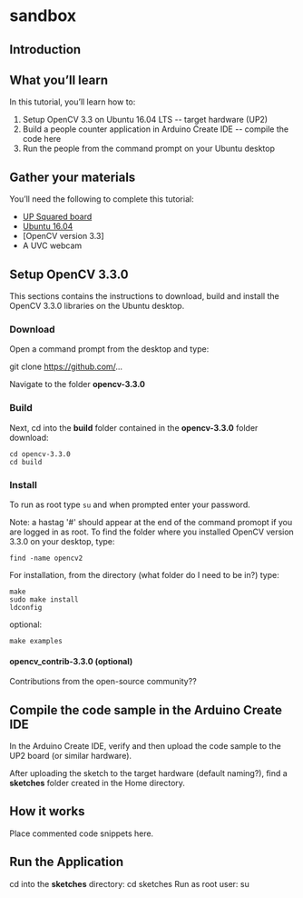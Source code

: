 # sandbox

## Introduction

## What you’ll learn
In this tutorial, you’ll learn how to:
  1.	Setup OpenCV 3.3 on Ubuntu 16.04 LTS -- target hardware (UP2)
  2.	Build a people counter application in Arduino Create IDE -- compile the code here
  3.	Run the people from the command prompt on your Ubuntu desktop

## Gather your materials
You’ll need the following to complete this tutorial:
  *	[UP Squared board](http://www.up-board.org/upsquared/)
  *	[Ubuntu 16.04](https://)
  * [OpenCV version 3.3]
  *	A UVC webcam

## Setup OpenCV 3.3.0

This sections contains the instructions to download, build and install the OpenCV 3.3.0 libraries on the Ubuntu desktop.

### Download
Open a command prompt from the desktop and type:

git clone https://github.com/...

Navigate to the folder **opencv-3.3.0**

### Build
Next, cd into the **build** folder contained in the **opencv-3.3.0** folder download:

```
cd opencv-3.3.0
cd build

```

### Install
To run as root type `su` and when prompted enter your password.

Note: a hastag '#' should appear at the end of the command promopt if you are logged in as root. 
To find the folder where you installed OpenCV version 3.3.0 on your desktop, type:

```
find -name opencv2
```

For installation, from the <name> directory (what folder do I need to be in?) type:
```
make
sudo make install
ldconfig
```

optional:
``` 
make examples
```
#### opencv_contrib-3.3.0 (optional)
Contributions from the open-source community??
<step by step>

## Compile the code sample in the Arduino Create IDE

In the Arduino Create IDE, verify and then upload the code sample to the UP2 board (or similar hardware). 

After uploading the sketch to the target hardware (default naming?), find a **sketches** folder created in the Home directory.

## How it works
Place commented code snippets here.

## Run the Application
cd into the **sketches** directory: cd sketches
Run as root user: su

